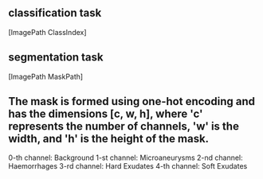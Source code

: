## classification task
[ImagePath ClassIndex]
## segmentation task
[ImagePath MaskPath]
## The mask is formed using one-hot encoding and has the dimensions [c, w, h], where 'c' represents the number of channels, 'w' is the width, and 'h' is the height of the mask.
0-th channel: Background
1-st channel: Microaneurysms
2-nd channel: Haemorrhages
3-rd channel: Hard Exudates
4-th channel: Soft Exudates
